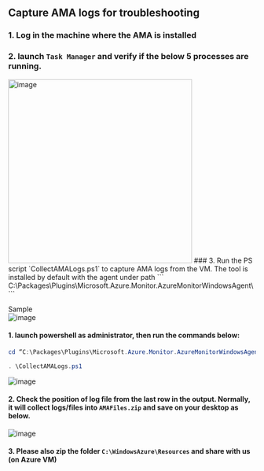 ## Capture AMA logs for troubleshooting

### 1. Log in the machine where the AMA is installed
### 2. launch `Task Manager` and verify if the below 5 processes are running.
<img width="374" alt="image" src="https://github.com/guguji666666/GJS-Sentinel-Tips/assets/96930989/aabc1e70-cb7b-4e62-ade5-17d76d59c795">
### 3. Run the PS script `CollectAMALogs.ps1` to capture AMA logs from the VM. The tool is installed by default with the agent under path
```
C:\Packages\Plugins\Microsoft.Azure.Monitor.AzureMonitorWindowsAgent\<AMA_version_ installed>
```
  
Sample <br>
![image](https://github.com/guguji666666/GJS-Sentinel-Tips/assets/96930989/3eb584e3-7d64-4e4a-8f54-5477c35af76f)

#### 1. launch powershell as administrator, then run the commands below:
```powershell
cd “C:\Packages\Plugins\Microsoft.Azure.Monitor.AzureMonitorWindowsAgent\<AMA_version_ installed>”
```
```powershell
. \CollectAMALogs.ps1
```
![image](https://github.com/guguji666666/GJS-Sentinel-Tips/assets/96930989/a3e3030d-a3d8-400c-ad90-6e338548821b)

#### 2. Check the position of log file from the last row in the output. Normally, it will collect logs/files into `AMAFiles.zip` and save on your desktop as below.
![image](https://github.com/guguji666666/GJS-Sentinel-Tips/assets/96930989/451d5159-166f-4d77-81da-33f3ee465395)

#### 3. Please also zip the folder `C:\WindowsAzure\Resources` and share with us (on Azure VM)
